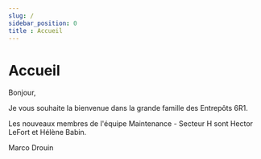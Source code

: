 ```yaml
---
slug: /
sidebar_position: 0
title : Accueil
---
```


# Accueil

Bonjour,

Je vous souhaite la bienvenue dans la grande famille des Entrepôts 6R1.

Les nouveaux membres de l'équipe Maintenance - Secteur H sont Hector LeFort et Hélène Babin.

Marco Drouin